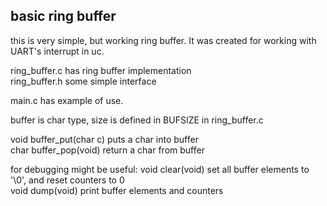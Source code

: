## basic ring buffer
this is very simple, but working ring buffer.
It was created for working with UART's interrupt in uc.

ring_buffer.c has ring buffer implementation  
ring_buffer.h some simple interface

main.c has example of use.

buffer is char type, size is defined in BUFSIZE in ring_buffer.c

void buffer_put(char c) puts a char into buffer  
char buffer_pop(void) return a char from buffer

for debugging might be useful:
void clear(void)    set all buffer elements to '\0', and reset counters to 0  
void dump(void)     print buffer elements and counters
